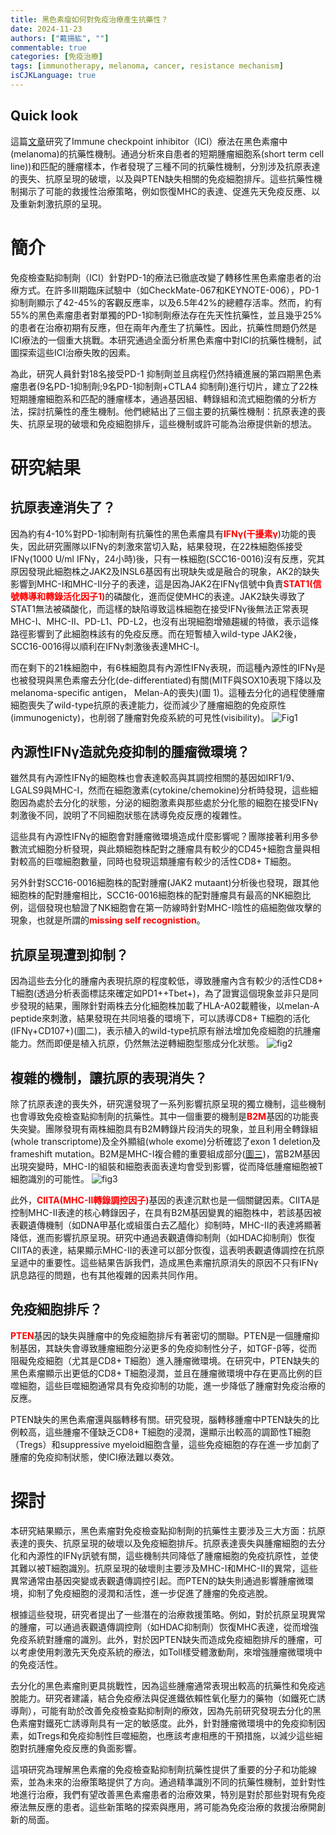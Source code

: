 ```yaml
---
title: 黑色素瘤如何對免疫治療產生抗藥性？
date: 2024-11-23
authors: ["戴揚紘", ""]
commentable: true
categories: [免疫治療]
tags: [immunotherapy, melanoma, cancer, resistance mechanism]
isCJKLanguage: true
---
```

<!--more-->
## Quick look 
這篇[文章](https://www.nature.com/articles/s41467-023-36979-y)研究了Immune checkpoint inhibitor（ICI）療法在黑色素瘤中(melanoma)的抗藥性機制。通過分析來自患者的短期腫瘤細胞系(short term cell line))和匹配的腫瘤樣本，作者發現了三種不同的抗藥性機制，分別涉及抗原表達的喪失、抗原呈現的破壞，以及與PTEN缺失相關的免疫細胞排斥。這些抗藥性機制揭示了可能的救援性治療策略，例如恢復MHC的表達、促進先天免疫反應、以及重新刺激抗原的呈現。
# 簡介
免疫檢查點抑制劑（ICI）針對PD-1的療法已徹底改變了轉移性黑色素瘤患者的治療方式。在許多III期臨床試驗中（如CheckMate-067和KEYNOTE-006），PD-1抑制劑顯示了42-45%的客觀反應率，以及6.5年42%的總體存活率。然而，約有55%的黑色素瘤患者對單獨的PD-1抑制劑療法存在先天性抗藥性，並且幾乎25%的患者在治療初期有反應，但在兩年內產生了抗藥性。因此，抗藥性問題仍然是ICI療法的一個重大挑戰。本研究通過全面分析黑色素瘤中對ICI的抗藥性機制，試圖探索這些ICI治療失敗的因素。

為此，研究人員針對18名接受PD-1 抑制劑並且病程仍然持續進展的第四期黑色素瘤患者(9名PD-1抑制劑;9名PD-1抑制劑+CTLA4 抑制劑)進行切片，建立了22株短期腫瘤細胞系和匹配的腫瘤樣本，通過基因組、轉錄組和流式細胞儀的分析方法，探討抗藥性的產生機制。他們總結出了三個主要的抗藥性機制：抗原表達的喪失、抗原呈現的破壞和免疫細胞排斥，這些機制或許可能為治療提供新的想法。

# 研究結果
## 抗原表達消失了？
因為約有4-10%對PD-1抑制劑有抗藥性的黑色素瘤具有<span style="color: red; font-weight: bold">IFNγ(干擾素γ</span>)功能的喪失，因此研究團隊以IFNγ的刺激來當切入點，結果發現，在22株細胞係接受IFNγ(1000 U/ml IFNγ，24小時)後，只有一株細胞(SCC16-0016)沒有反應，究其原因發現此細胞株之JAK2及INSL6基因有出現缺失或是融合的現象，AK2的缺失影響到MHC-I和MHC-II分子的表達，這是因為JAK2在IFNγ信號中負責<span style="color: red; font-weight: bold">STAT1(信號轉導和轉錄活化因子1)</span>的磷酸化，進而促使MHC的表達。JAK2缺失導致了STAT1無法被磷酸化，而這樣的缺陷導致這株細胞在接受IFNγ後無法正常表現MHC-I、MHC-II、PD-L1、PD-L2，也沒有出現細胞增殖趨緩的特徵，表示這條路徑影響到了此細胞株該有的免疫反應。而在短暫植入wild-type JAK2後，SCC16-0016得以順利在IFNγ刺激後表達MHC-I。

而在剩下的21株細胞中，有6株細胞具有內源性IFNγ表現，而這種內源性的IFNγ是也被發現與黑色素瘤去分化(de-differentiated)有關(MITF與SOX10表現下降以及melanoma-specific antigen， Melan-A的喪失)(圖 1)。這種去分化的過程使腫瘤細胞喪失了wild-type抗原的表達能力，從而減少了腫瘤細胞的免疫原性(immunogenicty)，也削弱了腫瘤對免疫系統的可見性(visibility)。
![Fig1](fig1.png '圖一')

## 內源性IFNγ造就免疫抑制的腫瘤微環境？
雖然具有內源性IFNγ的細胞株也會表達較高與其調控相關的基因如IRF1/9、LGALS9與MHC-I，然而在細胞激素(cytokine/chemokine)分析時發現，這些細胞因為處於去分化的狀態，分泌的細胞激素與那些處於分化態的細胞在接受IFNγ刺激後不同，說明了不同細胞狀態在誘導免疫反應的複雜性。

這些具有內源性IFNγ的細胞會對腫瘤微環境造成什麼影響呢？團隊接著利用多參數流式細胞分析發現，與此類細胞株配對之腫瘤具有較少的CD45+細胞含量與相對較高的巨噬細胞數量，同時也發現這類腫瘤有較少的活性CD8+ T細胞。

另外針對SCC16-0016細胞株的配對腫瘤(JAK2 mutaant)分析後也發現，跟其他細胞株的配對腫瘤相比，SCC16-0016細胞株的配對腫瘤具有最高的NK細胞比例，這個發現也驗證了NK細胞會在第一防線時針對MHC-I陰性的癌細胞做攻擊的現象，也就是所謂的<span style="color: red; font-weight: bold">missing self recognistion</span>。


## 抗原呈現遭到抑制？
因為這些去分化的腫瘤內表現抗原的程度較低，導致腫瘤內含有較少的活性CD8+ T細胞(透過分析表面標誌來確定如PD1++Tbet+)，為了證實這個現象並非只是同步發現的結果，團隊針對兩株去分化細胞株加載了HLA-A02載體後，以melan-A peptide來刺激，結果發現在共同培養的環境下，可以誘導CD8+ T細胞的活化(IFNγ+CD107+)(圖二)，表示植入的wild-type抗原有辦法增加免疫細胞的抗腫瘤能力。然而即便是植入抗原，仍然無法逆轉細胞型態成分化狀態。
![fig2](fig2.png '圖二')

## 複雜的機制，讓抗原的表現消失？
除了抗原表達的喪失外，研究還發現了一系列影響抗原呈現的獨立機制，這些機制也會導致免疫檢查點抑制劑的抗藥性。其中一個重要的機制是<span style="color: red; font-weight: bold">B2M</span>基因的功能喪失突變。團隊發現有兩株細胞具有B2M轉錄片段消失的現象，並且利用全轉錄組(whole transcriptome)及全外顯組(whole exome)分析確認了exon 1 deletion及frameshift mutation。B2M是MHC-I複合體的重要組成部分([圖三](https://www.sciencedirect.com/science/article/pii/S0304383521002937))，當B2M基因出現突變時，MHC-I的組裝和細胞表面表達均會受到影響，從而降低腫瘤細胞被T細胞識別的可能性。
![fig3](fig3.jpeg '圖三')

此外，<span style="color: red; font-weight: bold">CIITA(MHC-II轉錄調控因子)</span>基因的表達沉默也是一個關鍵因素。CIITA是控制MHC-II表達的核心轉錄因子，在具有B2M基因變異的細胞株中，若該基因被表觀遺傳機制（如DNA甲基化或組蛋白去乙醯化）抑制時，MHC-II的表達將顯著降低，進而影響抗原呈現。研究中通過表觀遺傳抑制劑（如HDAC抑制劑）恢復CIITA的表達，結果顯示MHC-II的表達可以部分恢復，這表明表觀遺傳調控在抗原呈遞中的重要性。這些結果告訴我們，造成黑色素瘤抗原消失的原因不只有IFNγ訊息路徑的問題，也有其他複雜的因素共同作用。


## 免疫細胞排斥？
<span style="color: red; font-weight: bold">PTEN</span>基因的缺失與腫瘤中的免疫細胞排斥有著密切的關聯。PTEN是一個腫瘤抑制基因，其缺失會導致腫瘤細胞分泌更多的免疫抑制性分子，如TGF-β等，從而阻礙免疫細胞（尤其是CD8+ T細胞）進入腫瘤微環境。在研究中，PTEN缺失的黑色素瘤顯示出更低的CD8+ T細胞浸潤，並且在腫瘤微環境中存在更高比例的巨噬細胞，這些巨噬細胞通常具有免疫抑制的功能，進一步降低了腫瘤對免疫治療的反應。

PTEN缺失的黑色素瘤還與腦轉移有關。研究發現，腦轉移腫瘤中PTEN缺失的比例較高，這些腫瘤不僅缺乏CD8+ T細胞的浸潤，還顯示出較高的調節性T細胞（Tregs）和suppressive myeloid細胞含量，這些免疫細胞的存在進一步加劇了腫瘤的免疫抑制狀態，使ICI療法難以奏效。

# 探討
本研究結果顯示，黑色素瘤對免疫檢查點抑制劑的抗藥性主要涉及三大方面：抗原表達的喪失、抗原呈現的破壞以及免疫細胞排斥。抗原表達喪失與腫瘤細胞的去分化和內源性的IFNγ訊號有關，這些機制共同降低了腫瘤細胞的免疫抗原性，並使其難以被T細胞識別。抗原呈現的破壞則主要涉及MHC-I和MHC-II的異常，這些異常通常由基因突變或表觀遺傳調控引起。而PTEN的缺失則通過影響腫瘤微環境，抑制了免疫細胞的浸潤和活性，進一步促進了腫瘤的免疫逃脫。

根據這些發現，研究者提出了一些潛在的治療救援策略。例如，對於抗原呈現異常的腫瘤，可以通過表觀遺傳調控劑（如HDAC抑制劑）恢復MHC表達，從而增強免疫系統對腫瘤的識別。此外，對於因PTEN缺失而造成免疫細胞排斥的腫瘤，可以考慮使用刺激先天免疫系統的療法，如Toll樣受體激動劑，來增強腫瘤微環境中的免疫活性。

去分化的黑色素瘤則更具挑戰性，因為這些腫瘤通常表現出較高的抗藥性和免疫逃脫能力。研究者建議，結合免疫療法與促進鐵依賴性氧化壓力的藥物（如鐵死亡誘導劑），可能有助於改善免疫檢查點抑制劑的療效，因為先前研究發現去分化的黑色素瘤對鐵死亡誘導劑具有一定的敏感度。此外，針對腫瘤微環境中的免疫抑制因素，如Tregs和免疫抑制性巨噬細胞，也應該考慮相應的干預措施，以減少這些細胞對抗腫瘤免疫反應的負面影響。

這項研究為理解黑色素瘤的免疫檢查點抑制劑抗藥性提供了重要的分子和功能線索，並為未來的治療策略提供了方向。通過精準識別不同的抗藥性機制，並針對性地進行治療，我們有望改善黑色素瘤患者的治療效果，特別是對於那些對現有免疫療法無反應的患者。這些新策略的探索與應用，將可能為免疫治療的救援治療開創新的局面。





